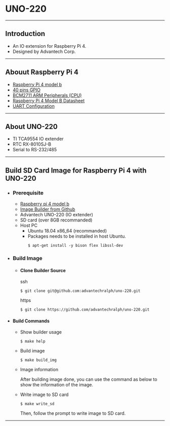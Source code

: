 
# UNO-220 

---

## Introduction

- An IO extension for Raspberry Pi 4. 
- Designed by Advantech Corp.

---

## Abouut Raspberry Pi 4

- [Raspberry Pi 4 model b](https://www.raspberrypi.org/products/raspberry-pi-4-model-b/) 
- [40 pins GPIO](https://www.raspberrypi.org/documentation/usage/gpio/)
- [BCM2711 ARM Peripherals (CPU)](https://www.raspberrypi.org/documentation/hardware/raspberrypi/bcm2711/rpi_DATA_2711_1p0.pdf)
- [Raspberry Pi 4 Model B Datasheet](https://www.raspberrypi.org/documentation/hardware/raspberrypi/bcm2711/rpi_DATA_2711_1p0_preliminary.pdf)
- [UART Configuration](https://www.raspberrypi.org/documentation/configuration/uart.md)


---

## About UNO-220

- TI TCA9554 IO extender
- RTC RX-8010SJ-B
- Serial to RS-232/485

---

## Build SD Card Image for Raspberry Pi 4 with UNO-220

- ### Prerequisite

  - [Raspberry pi 4 model b](https://www.raspberrypi.org/products/raspberry-pi-4-model-b/)
  - [Image Builder from Github]()
  - Advantech UNO-220 (IO extender)
  - SD card (over 8GB recommanded)
  - Host PC
    - Ubuntu 18.04 x86_64 (recommanded)
    - Packages needs to be installed in host Ubuntu.
      ```
      $ apt-get install -y bison flex libssl-dev
      ```

- ### Build Image

  - #### Clone Builder Source

    ssh
    ```
    $ git clone git@github.com:advantechralph/uno-220.git
    ```
    https
    ```
    $ git clone https://github.com/advantechralph/uno-220.git
    ```

- #### Build Commands

  - Show builder usage

    ```
    $ make help
    ```

  - Build image
    ```
    $ make build_img
    ```
  - Image information
    
    After building image done, you can use the command as below to
    show the information of the image. 
    
  - Write image to SD card

    ```
    $ make write_sd
    ```
    
    Then, follow the prompt to write image to SD card. 

---

